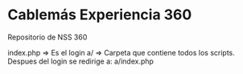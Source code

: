 Cablemás Experiencia 360
===

Repositorio de NSS 360

index.php => Es el login
a/ => Carpeta que contiene todos los scripts. Despues del login se redirige a: a/index.php